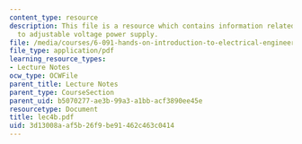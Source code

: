 ```yaml
---
content_type: resource
description: This file is a resource which contains information related to introduction
  to adjustable voltage power supply.
file: /media/courses/6-091-hands-on-introduction-to-electrical-engineering-lab-skills-january-iap-2008/3d13008aaf5b26f9be91462c463c0414_lec4b.pdf
file_type: application/pdf
learning_resource_types:
- Lecture Notes
ocw_type: OCWFile
parent_title: Lecture Notes
parent_type: CourseSection
parent_uid: b5070277-ae3b-99a3-a1bb-acf3890ee45e
resourcetype: Document
title: lec4b.pdf
uid: 3d13008a-af5b-26f9-be91-462c463c0414
---
```

